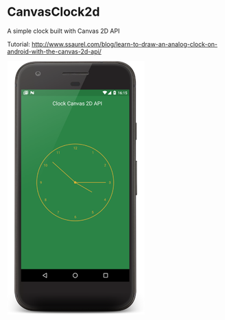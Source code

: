 # CanvasClock2d
A simple clock built with Canvas 2D API

Tutorial: http://www.ssaurel.com/blog/learn-to-draw-an-analog-clock-on-android-with-the-canvas-2d-api/

<img src="https://github.com/gshockv/CanvasClock2d/blob/master/screenshot.png" width="320" />
